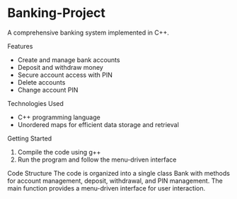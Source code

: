# Banking-Project
A comprehensive banking system implemented in C++.

Features
- Create and manage bank accounts
- Deposit and withdraw money
- Secure account access with PIN
- Delete accounts
- Change account PIN

Technologies Used
- C++ programming language
- Unordered maps for efficient data storage and retrieval

Getting Started
1. Compile the code using g++
2. Run the program and follow the menu-driven interface

Code Structure
The code is organized into a single class Bank with methods for account management, deposit, withdrawal, and PIN management. The main function provides a menu-driven interface for user interaction.
